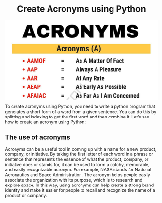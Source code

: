 <h1 align="center"> Create Acronyms using Python</h1>
<dev>
<img src=".acronyms.jpg" alt="image" style="display: block; margin: auto;">
</dev>
<p>
To create acronyms using Python, you need to write a python program that generates a short form of a word from a given sentence. You can do this by splitting and indexing to get the first word and then combine it. Let’s see how to create an acronym using Python:
</p>
<h2> The use of acronyms </h2>
<p> 
Acronyms can be a useful tool in coming up with a name for a new product, company, or initiative. By taking the first letter of each word in a phrase or sentence that represents the essence of what the product, company, or initiative does or stands for, it can be used to form a catchy, memorable, and easily recognizable acronym. For example, NASA stands for National Aeronautics and Space Administration. The acronym helps people easily associate the organization with its purpose, which is to research and explore space. In this way, using acronyms can help create a strong brand identity and make it easier for people to recall and recognize the name of a product or company.
</p>
